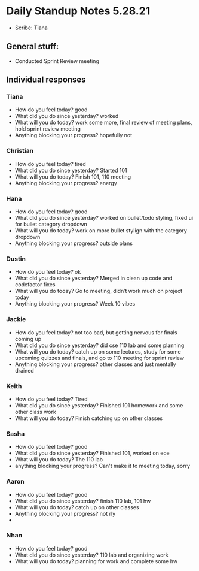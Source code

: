 # Daily Standup Notes 5.28.21
* Scribe: Tiana

## General stuff:
*  Conducted Sprint Review meeting

## Individual responses
### Tiana
* How do you feel today? good
* What did you do since yesterday? worked
* What will you do today? work some more, final review of meeting plans, hold sprint review meeting
* Anything blocking your progress? hopefully not

### Christian
* How do you feel today? tired
* What did you do since yesterday? Started 101
* What will you do today? Finish 101, 110 meeting
* Anything blocking your progress? energy

### Hana
* How do you feel today? good
* What did you do since yesterday? worked on bullet/todo styling, fixed ui for bullet category dropdown
* What will you do today? work on more bullet stylign with the category dropdown
* Anything blocking your progress? outside plans

### Dustin
* How do you feel today? ok
* What did you do since yesterday? Merged in clean up code and codefactor fixes
* What will you do today? Go to meeting, didn’t work much on project today
* Anything blocking your progress? Week 10 vibes

### Jackie
* How do you feel today? not too bad, but getting nervous for finals coming up
* What did you do since yesterday? did cse 110 lab and some planning
* What will you do today? catch up on some lectures, study for some upcoming quizzes and finals, and go to 110 meeting for sprint review
* Anything blocking your progress? other classes and just mentally drained


### Keith
* How do you feel today? Tired
* What did you do since yesterday? Finished 101 homework and some other class work
* What will you do today? Finish catching up on other classes

### Sasha
* How do you feel today? good
* What did you do since yesterday? Finished 101, worked on ece
* What will you do today? The 110 lab
* anything blocking your progress? Can't make it to meeting today, sorry 

### Aaron
* How do you feel today? good
* What did you do since yesterday? finish 110 lab, 101 hw
* What will you do today? catch up on other classes
* Anything blocking your progress? not rly
* 
### Nhan
* How do you feel today? good
* What did you do since yesterday? 110 lab and organizing work
* What will you do today? planning for work and complete some hw
